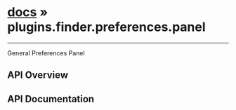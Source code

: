 # [docs](index.md) » plugins.finder.preferences.panel
---

General Preferences Panel

## API Overview

## API Documentation

